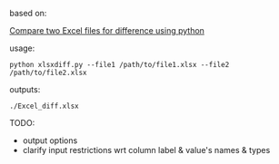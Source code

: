 based on:

[Compare two Excel files for difference using python](https://kanoki.org/2019/02/26/compare-two-excel-files-for-difference-using-python/)

usage:

`python xlsxdiff.py --file1 /path/to/file1.xlsx --file2 /path/to/file2.xlsx`

outputs:

`./Excel_diff.xlsx`

TODO:
- output options
- clarify input restrictions wrt column label & value's names & types
